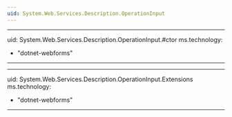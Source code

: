 ```yaml
---
uid: System.Web.Services.Description.OperationInput
---
```


---
uid: System.Web.Services.Description.OperationInput.#ctor
ms.technology: 
  - "dotnet-webforms"
---

---
uid: System.Web.Services.Description.OperationInput.Extensions
ms.technology: 
  - "dotnet-webforms"
---
